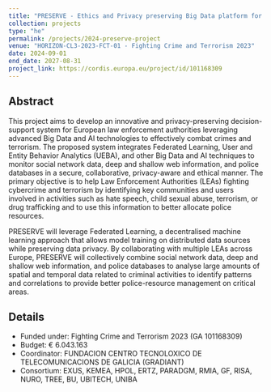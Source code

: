 ```yaml
---
title: "PRESERVE - Ethics and Privacy preserving Big Data platform for Supporting criminal investigations"
collection: projects
type: "he"
permalink: /projects/2024-preserve-project
venue: "HORIZON-CL3-2023-FCT-01 - Fighting Crime and Terrorism 2023"
date: 2024-09-01
end_date: 2027-08-31
project_link: https://cordis.europa.eu/project/id/101168309
---
```

## Abstract
This project aims to develop an innovative and privacy-preserving decision-support system for European law enforcement authorities leveraging advanced Big Data and AI technologies to effectively combat crimes and terrorism. The proposed system integrates Federated Learning, User and Entity Behavior Analytics (UEBA), and other Big Data and AI techniques to monitor social network data, deep and shallow web information, and police databases in a secure, collaborative, privacy-aware and ethical manner. The primary objective is to help Law Enforcement Authorities (LEAs) fighting cybercrime and terrorism by identifying key communities and users involved in activities such as hate speech, child sexual abuse, terrorism, or drug trafficking and to use this information to better allocate police resources. 

PRESERVE will leverage Federated Learning, a decentralised machine learning approach that allows model training on distributed data sources while preserving data privacy. By collaborating with multiple LEAs across Europe, PRESERVE will collectively combine social network data, deep and shallow web information, and police databases to analyse large amounts of spatial and temporal data related to criminal activities to identify patterns and correlations to provide better police-resource management on critical areas.
## Details
* Funded under: Fighting Crime and Terrorism 2023 (GA 101168309)
* Budget: € 6.043.163
* Coordinator: FUNDACION CENTRO TECNOLOXICO DE TELECOMUNICACIONS DE GALICIA (GRADIANT)
* Consortium: EXUS, KEMEA, HPOL, ERTZ, PARADGM, RMIA, GF, RISA, NURO, TREE, BU, UBITECH, UNIBA